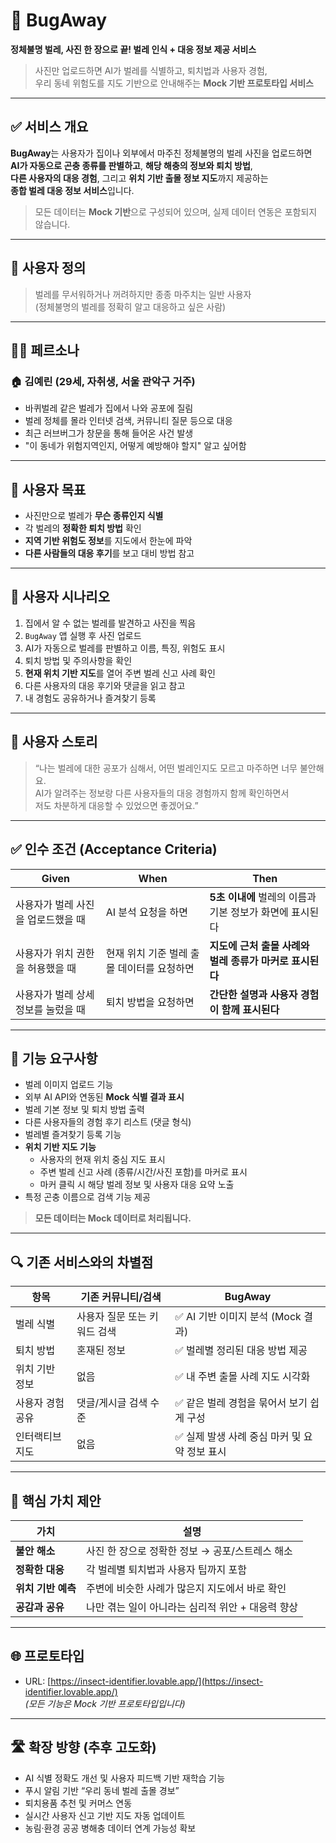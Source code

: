 # 🐜 BugAway  
**정체불명 벌레, 사진 한 장으로 끝! 벌레 인식 + 대응 정보 제공 서비스**  
> 사진만 업로드하면 AI가 벌레를 식별하고, 퇴치법과 사용자 경험,  
> 우리 동네 위험도를 지도 기반으로 안내해주는 **Mock 기반 프로토타입 서비스**

---

## ✅ 서비스 개요

**BugAway**는 사용자가 집이나 외부에서 마주친 정체불명의 벌레 사진을 업로드하면  
**AI가 자동으로 곤충 종류를 판별하고**, **해당 해충의 정보와 퇴치 방법**,  
**다른 사용자의 대응 경험**, 그리고 **위치 기반 출몰 정보 지도**까지 제공하는  
**종합 벌레 대응 정보 서비스**입니다.

> 모든 데이터는 **Mock 기반**으로 구성되어 있으며, 실제 데이터 연동은 포함되지 않습니다.

---

## 👤 사용자 정의

> 벌레를 무서워하거나 꺼려하지만 종종 마주치는 일반 사용자  
> (정체불명의 벌레를 정확히 알고 대응하고 싶은 사람)

---

## 🧍‍♀️ 페르소나

### 🏠 김예린 (29세, 자취생, 서울 관악구 거주)

- 바퀴벌레 같은 벌레가 집에서 나와 공포에 질림  
- 벌레 정체를 몰라 인터넷 검색, 커뮤니티 질문 등으로 대응  
- 최근 러브버그가 창문을 통해 들어온 사건 발생  
- "이 동네가 위험지역인지, 어떻게 예방해야 할지" 알고 싶어함

---

## 🎯 사용자 목표

- 사진만으로 벌레가 **무슨 종류인지 식별**
- 각 벌레의 **정확한 퇴치 방법** 확인
- **지역 기반 위험도 정보**를 지도에서 한눈에 파악
- **다른 사람들의 대응 후기**를 보고 대비 방법 참고

---

## 📘 사용자 시나리오

1. 집에서 알 수 없는 벌레를 발견하고 사진을 찍음  
2. `BugAway` 앱 실행 후 사진 업로드  
3. AI가 자동으로 벌레를 판별하고 이름, 특징, 위험도 표시  
4. 퇴치 방법 및 주의사항을 확인  
5. **현재 위치 기반 지도**를 열어 주변 벌레 신고 사례 확인  
6. 다른 사용자의 대응 후기와 댓글을 읽고 참고  
7. 내 경험도 공유하거나 즐겨찾기 등록

---

## 💬 사용자 스토리

> “나는 벌레에 대한 공포가 심해서, 어떤 벌레인지도 모르고 마주하면 너무 불안해요.  
> AI가 알려주는 정보랑 다른 사용자들의 대응 경험까지 함께 확인하면서  
> 저도 차분하게 대응할 수 있었으면 좋겠어요.”

---

## ✅ 인수 조건 (Acceptance Criteria)

| Given                                 | When                                | Then                                                        |
|--------------------------------------|-------------------------------------|-------------------------------------------------------------|
| 사용자가 벌레 사진을 업로드했을 때     | AI 분석 요청을 하면                  | **5초 이내에** 벌레의 이름과 기본 정보가 화면에 표시된다    |
| 사용자가 위치 권한을 허용했을 때       | 현재 위치 기준 벌레 출몰 데이터를 요청하면 | **지도에 근처 출몰 사례와 벌레 종류가 마커로 표시된다** |
| 사용자가 벌레 상세 정보를 눌렀을 때     | 퇴치 방법을 요청하면                  | **간단한 설명과 사용자 경험이 함께 표시된다**               |

---

## 🔧 기능 요구사항

- 벌레 이미지 업로드 기능  
- 외부 AI API와 연동된 **Mock 식별 결과 표시**  
- 벌레 기본 정보 및 퇴치 방법 출력  
- 다른 사용자들의 경험 후기 리스트 (댓글 형식)  
- 벌레별 즐겨찾기 등록 기능  
- **위치 기반 지도 기능**
  - 사용자의 현재 위치 중심 지도 표시
  - 주변 벌레 신고 사례 (종류/시간/사진 포함)를 마커로 표시
  - 마커 클릭 시 해당 벌레 정보 및 사용자 대응 요약 노출
- 특정 곤충 이름으로 검색 기능 제공

> **모든 데이터는 Mock 데이터로 처리됩니다.**

---

## 🔍 기존 서비스와의 차별점

| 항목                | 기존 커뮤니티/검색               | BugAway                                       |
|---------------------|----------------------------------|-----------------------------------------------|
| 벌레 식별            | 사용자 질문 또는 키워드 검색         | ✅ AI 기반 이미지 분석 (Mock 결과)              |
| 퇴치 방법            | 혼재된 정보                        | ✅ 벌레별 정리된 대응 방법 제공                  |
| 위치 기반 정보        | 없음                              | ✅ 내 주변 출몰 사례 지도 시각화                  |
| 사용자 경험 공유      | 댓글/게시글 검색 수준                 | ✅ 같은 벌레 경험을 묶어서 보기 쉽게 구성           |
| 인터랙티브 지도       | 없음                              | ✅ 실제 발생 사례 중심 마커 및 요약 정보 표시        |

---

## 📌 핵심 가치 제안

| 가치              | 설명                                                      |
|-------------------|-----------------------------------------------------------|
| **불안 해소**       | 사진 한 장으로 정확한 정보 → 공포/스트레스 해소               |
| **정확한 대응**     | 각 벌레별 퇴치법과 사용자 팁까지 포함                          |
| **위치 기반 예측**  | 주변에 비슷한 사례가 많은지 지도에서 바로 확인                  |
| **공감과 공유**     | 나만 겪는 일이 아니라는 심리적 위안 + 대응력 향상               |

---

## 🌐 프로토타입

- URL: [https://insect-identifier.lovable.app/](https://insect-identifier.lovable.app/)  
  *(모든 기능은 Mock 기반 프로토타입입니다)*

---

## 🛣 확장 방향 (추후 고도화)

- AI 식별 정확도 개선 및 사용자 피드백 기반 재학습 기능  
- 푸시 알림 기반 “우리 동네 벌레 출몰 경보”  
- 퇴치용품 추천 및 커머스 연동  
- 실시간 사용자 신고 기반 지도 자동 업데이트  
- 농림·환경 공공 병해충 데이터 연계 가능성 확보
